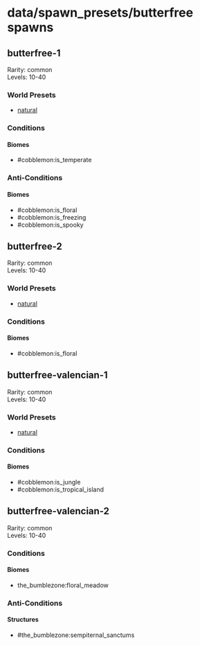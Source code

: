 # data/spawn_presets/butterfree spawns  
  
## butterfree-1  
Rarity: common  
Levels: 10-40  
  
### World Presets  
* [natural](/data/world_presets/natural.md)  
  
### Conditions  
  
#### Biomes  
  * #cobblemon:is_temperate
  
  
### Anti-Conditions  
  
#### Biomes  
  * #cobblemon:is_floral
  * #cobblemon:is_freezing
  * #cobblemon:is_spooky
  
  
## butterfree-2  
Rarity: common  
Levels: 10-40  
  
### World Presets  
* [natural](/data/world_presets/natural.md)  
  
### Conditions  
  
#### Biomes  
  * #cobblemon:is_floral
  
  
## butterfree-valencian-1  
Rarity: common  
Levels: 10-40  
  
### World Presets  
* [natural](/data/world_presets/natural.md)  
  
### Conditions  
  
#### Biomes  
  * #cobblemon:is_jungle
  * #cobblemon:is_tropical_island
  
  
## butterfree-valencian-2  
Rarity: common  
Levels: 10-40  
  
### Conditions  
  
#### Biomes  
  * the_bumblezone:floral_meadow
  
  
### Anti-Conditions  
  
#### Structures  
  * #the_bumblezone:sempiternal_sanctums
  
